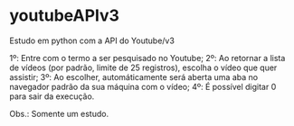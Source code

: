 # youtubeAPIv3
Estudo em python com a API do Youtube/v3

1º: Entre com o termo a ser pesquisado no Youtube;
2º: Ao retornar a lista de vídeos (por padrão, limite de 25 registros), escolha o vídeo que quer assistir;
3º: Ao escolher, automáticamente será aberta uma aba no navegador padrão da sua máquina com o vídeo;
4º: É possível digitar 0 para sair da execução.

Obs.: Somente um estudo.
